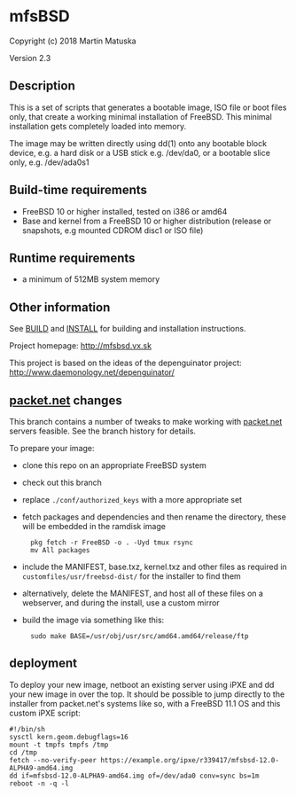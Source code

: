 # mfsBSD

Copyright (c) 2018 Martin Matuska <mm at FreeBSD.org>

Version 2.3

## Description

This is a set of scripts that generates a bootable image, ISO file or boot
files only, that create a working minimal installation of FreeBSD. This
minimal installation gets completely loaded into memory.

The image may be written directly using dd(1) onto any bootable block device,
e.g. a hard disk or a USB stick e.g. /dev/da0, or a bootable slice only,
e.g. /dev/ada0s1

## Build-time requirements
 - FreeBSD 10 or higher installed, tested on i386 or amd64
 - Base and kernel from a FreeBSD 10 or higher distribution
   (release or snapshots, e.g mounted CDROM disc1 or ISO file)

## Runtime requirements
 - a minimum of 512MB system memory

## Other information

See [BUILD](./BUILD.md) and [INSTALL](./INSTALL.md) for building and installation instructions.

Project homepage: http://mfsbsd.vx.sk

This project is based on the ideas of the depenguinator project:
http://www.daemonology.net/depenguinator/

## [packet.net] changes

This branch contains a number of tweaks to make working with [packet.net]
servers feasible. See the branch history for details.

To prepare your image:

- clone this repo on an appropriate FreeBSD system
- check out this branch
- replace `./conf/authorized_keys` with a more appropriate set
- fetch packages and dependencies and then rename the directory, these
    will be embedded in the ramdisk image

        pkg fetch -r FreeBSD -o . -Uyd tmux rsync
        mv All packages

- include the MANIFEST, base.txz, kernel.txz and other files as required
    in `customfiles/usr/freebsd-dist/` for the installer to find them
- alternatively, delete the MANIFEST, and host all of these files on
    a webserver, and during the install, use a custom mirror
- build the image via something like this:

        sudo make BASE=/usr/obj/usr/src/amd64.amd64/release/ftp

## deployment

To deploy your new image, netboot an existing server using iPXE and
dd your new image in over the top. It should be possible to jump
directly to the installer from packet.net's systems like so, with a
FreeBSD 11.1 OS and this custom iPXE script:

```
#!/bin/sh
sysctl kern.geom.debugflags=16
mount -t tmpfs tmpfs /tmp
cd /tmp
fetch --no-verify-peer https://example.org/ipxe/r339417/mfsbsd-12.0-ALPHA9-amd64.img
dd if=mfsbsd-12.0-ALPHA9-amd64.img of=/dev/ada0 conv=sync bs=1m
reboot -n -q -l
```

[packet.net]: https://packet.net/
